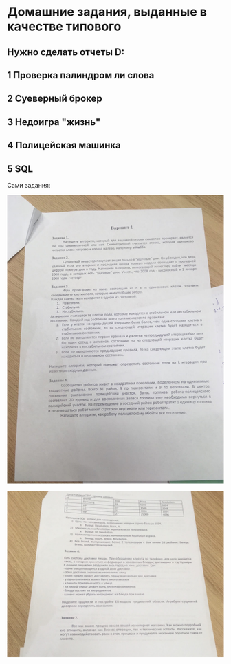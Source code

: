 # Домашние задания, выданные в качестве типового

## Нужно сделать отчеты D:

## 1 Проверка палиндром ли слова

## 2 Суеверный брокер

## 3 Недоигра "жизнь"

## 4 Полицейская машинка

## 5 SQL



Сами задания: 

![Image alt](https://github.com/Shureks-den/AK3-OOP/blob/main/%D0%A2%D0%B8%D0%BF%D0%BE%D0%B2%D0%B0%D1%8F_%D0%94%D0%BE%D0%BC%D0%B0%D1%88%D0%BA%D0%B0_%D0%90%D0%BB%D1%8C%D1%84%D0%B0_%D0%91%D0%B0%D0%BD%D0%BA/%D0%97%D0%B0%D0%B4%D0%B0%D0%BD%D0%B8%D0%B5%20%D1%87%D0%B0%D1%81%D1%82%D1%8C1.jpg)



![Image alt](https://github.com/Shureks-den/AK3-OOP/blob/main/%D0%A2%D0%B8%D0%BF%D0%BE%D0%B2%D0%B0%D1%8F_%D0%94%D0%BE%D0%BC%D0%B0%D1%88%D0%BA%D0%B0_%D0%90%D0%BB%D1%8C%D1%84%D0%B0_%D0%91%D0%B0%D0%BD%D0%BA/%D0%97%D0%B0%D0%B4%D0%B0%D0%BD%D0%B8%D0%B5%20%D1%87%D0%B0%D1%81%D1%82%D1%8C2.jpg)
